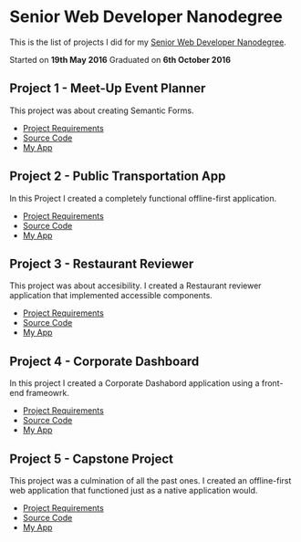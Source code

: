 # Senior Web Developer Nanodegree 

This is the list of projects I did for my [Senior Web Developer Nanodegree](https://www.udacity.com/course/senior-web-developer-nanodegree--nd802).

Started on **19th May 2016**
Graduated on **6th October 2016**


## Project 1 - Meet-Up Event Planner

This project was about creating Semantic Forms.

- [Project Requirements](https://github.com/ireade/meetup-event-planner#requirements)
- [Source Code](https://github.com/ireade/meetup-event-planner)
- [My App](http://ireade.github.io/meetup-event-planner/dest/)


## Project 2 - Public Transportation App

In this Project I created a completely functional offline-first application.

- [Project Requirements](https://github.com/ireade/public-transportation-app#project-brief)
- [Source Code](https://github.com/ireade/public-transportation-app)
- [My App](https://ireade.github.io/public-transportation-app/)


## Project 3 - Restaurant Reviewer

This project was about accesibility. I created a Restaurant reviewer application that implemented accessible components.

- [Project Requirements](https://github.com/ireade/restaurant-reviewer#project-brief)
- [Source Code](https://github.com/ireade/restaurant-reviewer)
- [My App](https://ireade.github.io/restaurant-reviewer/)


## Project 4 - Corporate Dashboard

In this project I created a Corporate Dashabord application using a front-end frameowrk.

- [Project Requirements](https://github.com/ireade/corporate-dashboard#project-brief)
- [Source Code](https://github.com/ireade/corporate-dashboard)
- [My App](http://ireade.github.io/corporate-dashboard)


## Project 5 - Capstone Project

This project was a culmination of all the past ones. I created an offline-first web application that functioned just as a native application would.

- [Project Requirements](https://github.com/ireade/capstone-project#project-description)
- [Source Code](https://github.com/ireade/capstone-project)
- [My App](https://app.bitsofco.de/)
